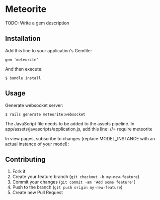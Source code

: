 # Meteorite

TODO: Write a gem description

## Installation

Add this line to your application's Gemfile:

    gem 'meteorite'

And then execute:

    $ bundle install

## Usage

Generate websocket server:

    $ rails generate meteorite:websocket
    
The JavaScript file needs to be added to the assets pipeline.  In app/assets/javascripts/application.js, add this line:
    //= require meteorite

In view pages, subscribe to changes (replace MODEL_INSTANCE with an actual instance of your model):
  <script>
    ws.onopen = function() {
      // listen to changes
      ws.send(JSON.stringify({ action: 'subscribe', key: '<%= Meteorite.bind_key(@MODEL_INSTANCE.first) %>' }));
    }
  </script>

## Contributing

1. Fork it
2. Create your feature branch (`git checkout -b my-new-feature`)
3. Commit your changes (`git commit -am 'Add some feature'`)
4. Push to the branch (`git push origin my-new-feature`)
5. Create new Pull Request
